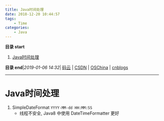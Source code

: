 ```yaml
---
title: Java时间处理
date: 2018-12-20 10:44:57
tags: 
    - Time
categories: 
    - Java
---
```


**目录 start**
 
1. [Java时间处理](#java时间处理)

**目录 end**|_2019-01-06 14:32_| [码云](https://gitee.com/gin9) | [CSDN](http://blog.csdn.net/kcp606) | [OSChina](https://my.oschina.net/kcp1104) | [cnblogs](http://www.cnblogs.com/kuangcp)
****************************************
# Java时间处理

1. SimpleDateFormat  `YYYY-MM-dd HH:MM:SS`
    - 线程不安全, Java8 中使用 DateTimeFormatter 更好

